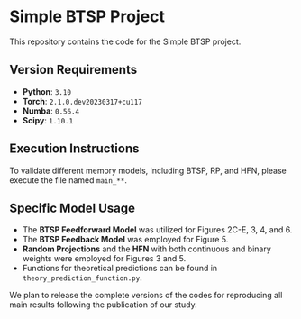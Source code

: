 
# Simple BTSP Project

This repository contains the code for the Simple BTSP project.

## Version Requirements
- **Python**: `3.10`
- **Torch**: `2.1.0.dev20230317+cu117`
- **Numba**: `0.56.4`
- **Scipy**: `1.10.1`

## Execution Instructions
To validate different memory models, including BTSP, RP, and HFN, please execute the file named `main_**`.

## Specific Model Usage
- The **BTSP Feedforward Model** was utilized for Figures 2C-E, 3, 4, and 6.
- The **BTSP Feedback Model** was employed for Figure 5.
- **Random Projections** and the **HFN** with both continuous and binary weights were employed for Figures 3 and 5.
- Functions for theoretical predictions can be found in `theory_prediction_function.py`.


We plan to release the complete versions of the codes for reproducing all main results following the publication of our study.
